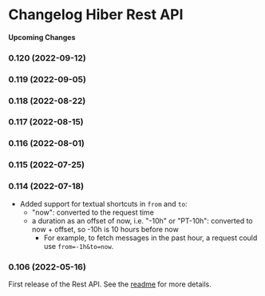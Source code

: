 # Changelog Hiber Rest API

#### Upcoming Changes

### 0.120 (2022-09-12)

### 0.119 (2022-09-05)

### 0.118 (2022-08-22)

### 0.117 (2022-08-15)

### 0.116 (2022-08-01)

### 0.115 (2022-07-25)

### 0.114 (2022-07-18)

- Added support for textual shortcuts in `from` and `to`:
  - "now": converted to the request time
  - a duration as an offset of now, i.e. "-10h" or "PT-10h": converted to now + offset, so -10h is 10 hours before now
    - For example, to fetch messages in the past hour, a request could use `from=-1h&to=now`.

### 0.106 (2022-05-16)

First release of the Rest API. See the [readme](./README.md) for more details.
